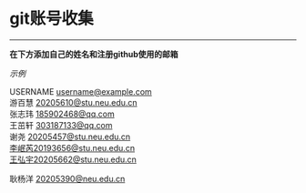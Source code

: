 # git账号收集
***  
**在下方添加自己的姓名和注册github使用的邮箱**

*示例*   

USERNAME username@example.com  
游百慧 20205610@stu.neu.edu.cn  
张志玮 185902468@qq.com  
王茁轩 303187133@qq.com  
谢尧 20205457@stu.neu.edu.cn  
李岷芮20193656@stu.neu.edu.cn  
王弘宇20205662@stu.neu.edu.cn  










耿杨洋   20205390@neu.edu.cn
